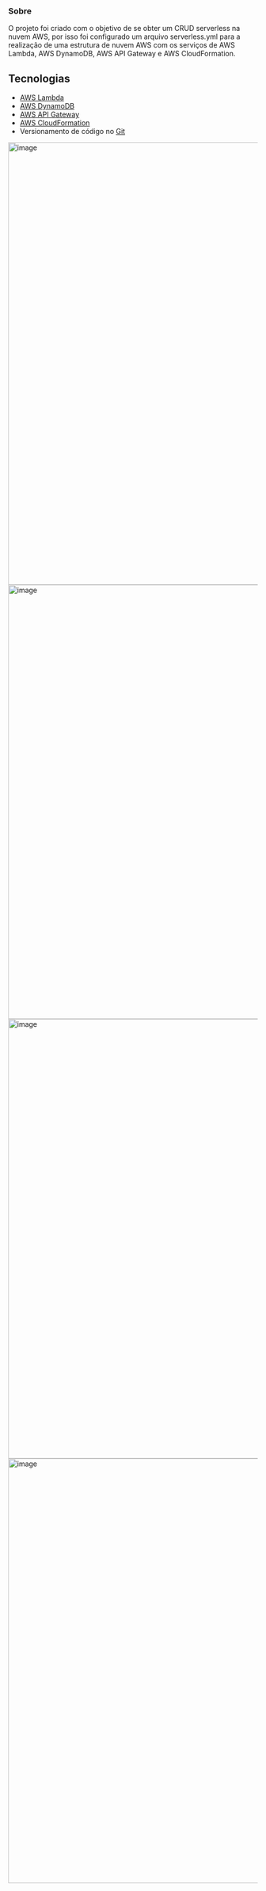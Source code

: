 

### Sobre

O projeto foi criado com o objetivo de se obter um CRUD serverless na nuvem AWS, por isso foi configurado um arquivo serverless.yml 
para a realização de uma estrutura de nuvem AWS com os serviços de AWS Lambda, AWS DynamoDB, AWS API Gateway e AWS CloudFormation.


## Tecnologias

- [AWS Lambda](https://aws.amazon.com/pt/lambda/)
- [AWS DynamoDB](https://aws.amazon.com/pt/dynamodb/)
- [AWS API Gateway](https://aws.amazon.com/pt/api-gateway/)
- [AWS CloudFormation](https://aws.amazon.com/pt/cloudformation/)
- Versionamento de código no [Git](https://git-scm.com/)

<img width="925" height="893" alt="image" src="https://github.com/user-attachments/assets/8aed853c-abd2-4ffc-8b8e-eb16e9e853a6" />
<img width="868" height="876" alt="image" src="https://github.com/user-attachments/assets/32ca0ec0-6bba-471e-8f0d-6d320c2baec8" />
<img width="844" height="887" alt="image" src="https://github.com/user-attachments/assets/9a1a75e8-5fc7-4ce8-829d-c8cdb719a66a" />
<img width="783" height="857" alt="image" src="https://github.com/user-attachments/assets/81900d40-1fd0-493d-8da2-c13fee7fbd2e" />



